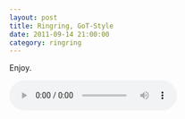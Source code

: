 ```yaml
---
layout: post
title: Ringring, GoT-Style
date: 2011-09-14 21:00:00
category: ringring
---
```

Enjoy.

<audio controls="controls">  
<source src="http://dl.dropbox.com/u/7586201/Ring_The_Kings_Arrival.m4a" type="audio/mp4" />

(I'm counting on my Blog's irrelevance to avoid a lawsuit.)
